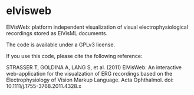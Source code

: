 # elvisweb
ElVisWeb: platform independent visualization of visual electrophysiological recordings stored as ElVisML documents.

The code is available under a GPLv3 license.

If you use this code, please cite the following reference:

STRASSER T, GOLDINA A, LANG S, et al. (2011) ElVisWeb: An interactive web-application for the visualzation of ERG recordings based on the Electrophysiology of Vision Markup Language. Acta Ophthalmol. doi: 10.1111/j.1755-3768.2011.4328.x
